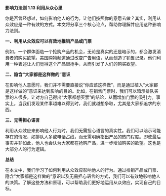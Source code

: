 **影响力法则 1.13 利用从众心里**

你是否曾经想过，如何影响他人的行为，让他们按照你的意愿去做？其实，利用从众效应是一种有效的方式。本文将分享三个核心论点，帮助你理解并应用这种影响力法则。

**一、利用从众效应可以有效地推销产品或门票**

例如，一个群体面临一个抢购产品的机会，无论是真实的还是暗示的，都会激发消费者的购买欲望。美国购物频道通过改变广告用语，从而创造了销售记录。他们利用一种表述让人们觉得这个产品很抢手，从而引发了人们的购买欲望。

**二、隐含“大家都是这样做的”意识** 

在影响他人意愿时，我们并不需要直接说“你应该这样做”，而是通过植入“大家都是这样做的”意识来达到影响的目的。比如，在销售门票时，我们可以暗示排队买票的人很多，让对方自己得出“大家都想买票”的结论，从而增加门票的吸引力。事实上，当我们发现某件事越难以得到时，我们就越想争取，尤其是大家都追求的东西。

**三、无需担心语言**

利用从众效应来影响他人行为时，我们无需担心语言的真实性。我们可以暗示可能存在的情况，如排队人多或电话占线，而无需明确指出产品的热门程度。即使最后事实并非如此，他人也会认为大家都在抢购产品，进一步增加购买的欲望。这也是大部分人的行为逻辑。

**总结**

在本文中，我们学习了如何利用从众效应影响他人的行为。通过推销产品或门票、隐含“大家都是这样做的”意识以及无需担心语言的方式，我们可以有效地影响他人的决策。了解这些方法和原理，可以帮助我们更好地运用从众效应，实现自己的目标。